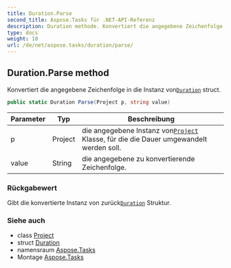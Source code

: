 ```yaml
---
title: Duration.Parse
second_title: Aspose.Tasks für .NET-API-Referenz
description: Duration methode. Konvertiert die angegebene Zeichenfolge in die Instanz vonDuration struct.
type: docs
weight: 10
url: /de/net/aspose.tasks/duration/parse/
---
```

## Duration.Parse method

Konvertiert die angegebene Zeichenfolge in die Instanz von[`Duration`](../) struct.

```csharp
public static Duration Parse(Project p, string value)
```

| Parameter | Typ | Beschreibung |
| --- | --- | --- |
| p | Project | die angegebene Instanz von[`Project`](../../project/) Klasse, für die die Dauer umgewandelt werden soll. |
| value | String | die angegebene zu konvertierende Zeichenfolge. |

### Rückgabewert

Gibt die konvertierte Instanz von zurück[`Duration`](../) Struktur.

### Siehe auch

* class [Project](../../project/)
* struct [Duration](../)
* namensraum [Aspose.Tasks](../../duration/)
* Montage [Aspose.Tasks](../../../)


